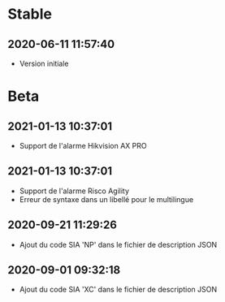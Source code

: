 Stable
=========================

2020-06-11 11:57:40
-------------------
* Version initiale

Beta
=========================

2021-01-13 10:37:01
-------------------
* Support de l'alarme Hikvision AX PRO

2021-01-13 10:37:01
-------------------
* Support de l'alarme Risco Agility
* Erreur de syntaxe dans un libellé pour le multilingue

2020-09-21 11:29:26
-------------------
* Ajout du code SIA 'NP' dans le fichier de description JSON

2020-09-01 09:32:18
-------------------
* Ajout du code SIA 'XC' dans le fichier de description JSON
